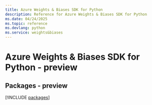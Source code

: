 ```yaml
---
title: Azure Weights & Biases SDK for Python
description: Reference for Azure Weights & Biases SDK for Python
ms.date: 04/24/2025
ms.topic: reference
ms.devlang: python
ms.service: weights&biases
---
```

# Azure Weights & Biases SDK for Python - preview
## Packages - preview
[!INCLUDE [packages](weights-&-biases-index.md)]